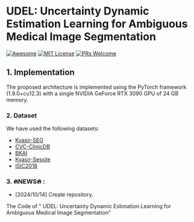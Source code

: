 
# UDEL: Uncertainty Dynamic Estimation Learning for Ambiguous Medical Image Segmentation 
[![Awesome](https://cdn.rawgit.com/sindresorhus/awesome/d7305f38d29fed78fa85652e3a63e154dd8e8829/media/badge.svg)](https://github.com/sindresorhus/awesome)
[![MIT License](https://img.shields.io/badge/license-MIT-green.svg)](https://opensource.org/licenses/MIT) [![PRs Welcome](https://img.shields.io/badge/PRs-welcome-brightgreen.svg?style=flat-square)](http://makeapullrequest.com)

## 1. Implementation
The proposed architecture is implemented using the PyTorch framework (1.9.0+cu12.3) with a single  NVIDIA GeForce RTX 3090 GPU of 24 GB memory. 

### 2. Dataset
We have used the following datasets:
- [Kvasir-SEG](https://datasets.simula.no/downloads/kvasir-seg.zip)
- [CVC-ClinicDB](https://www.dropbox.com/s/p5qe9eotetjnbmq/CVC-ClinicDB.rar?dl=0)
- [BKAI](https://www.kaggle.com/competitions/bkai-igh-neopolyp/data)
- [Kvasir-Sessile](https://datasets.simula.no/downloads/kvasir-sessile.zip)
- [ISIC2018](https://challenge.isic-archive.com/data/)




### 3. 🔥NEWS🔥 :

- [2024/10/14] Create repository.

The Code of " UDEL: Uncertainty Dynamic Estimation Learning for Ambiguous Medical Image Segmentation"
